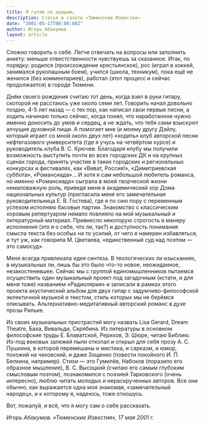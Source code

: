 ```yaml
---
title: Я гуляю по крышам…
description: Статья в газете «Тюменские Известия»
date: "2001-05-17T00:00:00Z"
author: Игорь Абакумов
layout: article
---
```


Сложно говорить о себе. Легче отвечать на вопросы или заполнить анкету: меньше отвестственности чувствуешь за сказанное. Итак, по порядку: родился (происхождение крестьянское), рос (играл в хоккей, занимался рукопашным боем), учился (школа, техникум), пока ещё не женился (без комментариев), работал (этот процесс и сейчас продолжается) в городе Тюмени.

Днём своего рождения считаю тот день, когда взял в руки гитару, скоторой не расстаюсь уже около семи лет. Говорить начал довольно поздно, 4-5 лет назад — с тех пор, как написал свои первые песни, а ходить начинаю только сейчас, когда понял, что наработанное нужно именно доносить до умов и сердец, а не ждать, что тебя сами взыскуют алчущие духовной пищи. А помогает мне (и моему другу Дэйлу, который играет со мной около двух лет) «ходить» клуб авторской песни нефтегазового университета (где я учусь на четвёртом курсе) и руководитель клуба В. С. Крючев. Благодаря клубу мы получили возможность выступить почти во всех городских ДК и на крупных сценах города, принять участие в таких городских и региональных конкурсах и фестивалях, как «Виват, Россия!», «Димитриевская суббота», «Романсиада»… И хотя я сам небольшой любитель романса, но именно «Романсиада» сыграла в моей творческой жизни немаловажную роль, приведя меня в академический хор Дома национальных культур (пригласила меня его замечательная руководительница Е. В. Гостева), где я по сию пору с переменным успехом исполняю басовые партии. Знакомство с классическим хоровым репертуаром немало повлияло на мой музыкальный и литературный материал. Привнесло некоторую строгость в манеру исполнения (это я о себе, что ли, так?) и доступность понимания смысла текста без особых на то усилий, от чего я намерен избавляться, и тут уж, как говорила М. Цветаева, «единственный суд над поэтом — это самосуд».

Меня всегда привлекала идея синтеза. В теологических ли изысканиях, в музыкальных ли, лишь бы это было что-то новое, неожиданное, незакостеневшее. Сейчас мы с группой единомышленников пытаемся осуществить один музыкальный проект под загадочным (кстати, и для меня тоже) названием «Радиолярия» и записали в рамках этого проекта акустический альбом для двух гитар с задумчиво-философской эклектичной музыкой и текстом, стиль которых мы не берёмся описывать. Альтернативно-медитативный авторский романс в духе прозы Рильке.

Из своих музыкальных пристрастий могу назвать Lisa Gerard, Dream Theatre, Баха, Вивальди, Скрябина. Из литературы в основном философские труды Е. Блаватской, Рерихов, Э. Шюре, читаю Библию. Из-под вековых залежей пыли откопал и открыл для себя прозу А. С. Пушкина, в которой перемешаны и мистика, и сарказм, и юмор, похожий на чеховский, и даже Зощенко (повести покойного И. П. Белкина, например). Стихи — это Гумилёв, Набоков (поразило его образное мышление), В. С. Высоцкий (считаю его самым глубоким смысловым поэтом), познакомился с поэзией Тарковского (очень интересно), люблю читать молодых и нераскрученных авторов. Все они обычно, как выражается одна моя знакомая, «замечательный народец», и к которому я, надеюсь, тоже отношусь.

Вот, пожалуй, и всё, что я могу сам о себе рассказать.

*Игорь Абакумов. «Тюменские Известия», 17 мая 2001 г.*
